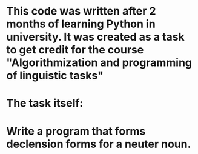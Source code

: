 # This code was written after 2 months of learning Python in university. It was created as a task to get credit for the course "Algorithmization and programming of linguistic tasks"

# The task itself:
# Write a program that forms declension forms for a neuter noun.
